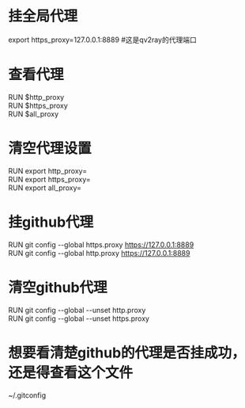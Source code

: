# 挂全局代理
export https_proxy=127.0.0.1:8889  #这是qv2ray的代理端口  
# 查看代理  
RUN $http_proxy  
RUN $https_proxy  
RUN $all_proxy  
# 清空代理设置
RUN export http_proxy=  
RUN export https_proxy=  
RUN export all_proxy=  
# 挂github代理  
RUN  git config --global https.proxy https://127.0.0.1:8889  
RUN  git config --global http.proxy https://127.0.0.1:8889  
# 清空github代理  
RUN git config --global --unset http.proxy  
RUN git config --global --unset https.proxy  

# 想要看清楚github的代理是否挂成功，还是得查看这个文件  
~/.gitconfig
